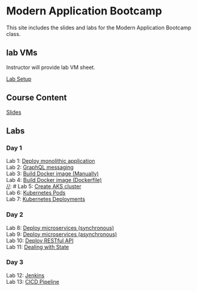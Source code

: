 # Modern Application Bootcamp

This site includes the slides and labs for the Modern Application Bootcamp class.


## lab VMs  
[//]: # (https://docs.google.com/spreadsheets/d/1psMAAPxgHq9wpZVftao9UT8MIWR1xljq-WB8aOiVBRI/edit?usp=sharing)  
Instructor will provide lab VM sheet.

[Lab Setup](labs/001-setup/)  

## Course Content   
[//]: # (https://drive.google.com/file/d/1V63Vpq_WlhV7G46KQmejswdbXLjgbKdV/view?usp=sharing)  
[Slides](https://bit.ly/adv-k8s-content)

## Labs   

### Day 1   
Lab 1: [Deploy monolithic application](labs/wisesayings/)  
Lab 2: [GraphQL messaging](https://katacoda.com/programmableweb/scenarios/understanding-graphql-using-imbob)  
Lab 3: [Build Docker image (Manually)](labs/docker-commit/)  
Lab 4: [Build Docker image (Dockerfile)](labs/monolith/)  
[//]: # Lab 5: [Create AKS cluster](labs/001-setup-aks/)  
Lab 6: [Kubernetes Pods](labs/pods/)  
Lab 7: [Kubernetes Deployments](labs/deployments/)  

### Day 2
Lab 8: [Deploy microservices (synchronous)](labs/microservice-sync/)  
Lab 9: [Deploy microservices (asynchronous)](labs/fortune-async/)  
Lab 10: [Deploy RESTful API](labs/restapi/)  
Lab 11: [Dealing with State](labs/volume-state/)  


### Day 3
Lab 12: [Jenkins](labs/jenkins/)  
Lab 13: [CICD Pipeline](labs/cicd-aks)   
